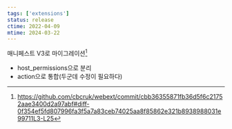 ```yaml
---
tags: ['extensions']
status: release
ctime: 2022-04-09
mtime: 2024-03-22
---
```


매니페스트 V3로 마이그레이션[^1]

- host_permissions으로 분리
- action으로 통합(두군데 수정이 필요하다)

[^1]: https://github.com/cbcruk/webext/commit/cbb36355871fb36d5f6c21752aae3400d2a97abf#diff-0f354ef5fd807996fa3f5a7a83ceb74025aa8f85862e321b8938988031e99711L3-L25